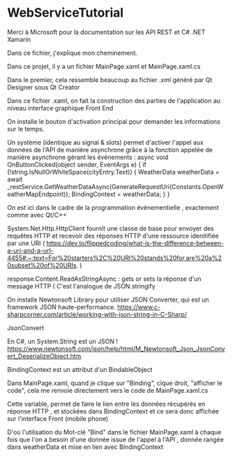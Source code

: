 # WebServiceTutorial
Merci à Microsoft pour la documentation sur les API REST et C# .NET Xamarin

Dans ce fichier, j'explique mon cheminement.

Dans ce projet, il y a un fichier MainPage.xaml et MainPage.xaml.cs

Dans le premier, cela ressemble beaucoup au fichier .xml généré par Qt Designer sous Qt Creator

Dans ce fichier .xaml, on fait la construction des parties de l'application au niveau interface graphique Front End

On installe le bouton d'activation principal pour demander les informations sur le temps.

Un système (identique au signal & slots) permet d'activer l'appel aux données de l'API de manière asynchrone grâce 
à la fonction appelée de manière asynchrone gérant les événements :
async void OnButtonClicked(object sender, EventArgs e)
        {
            if (!string.IsNullOrWhiteSpace(cityEntry.Text))
            {
                WeatherData weatherData = await _restService.GetWeatherDataAsync(GenerateRequestUri(Constants.OpenWeatherMapEndpoint));
                BindingContext = weatherData;
            }
        }
       
 On est ici dans le cadre de la programmation événementielle , exactement comme avec Qt/C++
 
 System.Net.Http.HttpClient fournit une classe de base pour envoyer des requêtes HTTP et recevoir des réponses HTTP d'une ressource idenitifiée par une URI (  https://dev.to/flippedcoding/what-is-the-difference-between-a-uri-and-a-url-4455#:~:text=For%20starters%2C%20URI%20stands%20for,are%20a%20subset%20of%20URIs. )
 
response.Content.ReadAsStringAsync  : gets or sets la réponse d'un message HTTP ( C'est l'analogue de JSON.stringify

On installe Newtonsoft Library pour utiliser JSON Converter, qui est un framework JSON haute-performance.
https://www.c-sharpcorner.com/article/working-with-json-string-in-C-Sharp/

JsonConvert

En C#, un System.String est un JSON !
https://www.newtonsoft.com/json/help/html/M_Newtonsoft_Json_JsonConvert_DeserializeObject.htm

BindingContext est un attribut d'un BindableObject

Dans MainPage.xaml, quand je clique sur "Binding", clque droit, "afficher le code", cela me renvoie directement vers
le code de MainPage.xaml.cs

Cette variable, permet de faire le lien entre les données récupérés en réponse HTTP , et stockées dans BindingContext et ce sera donc affichée sur l'interface Front (mobile phone)

D'où l'utilisation du Mot-clé "Bind" dans le fichier MainPage.xaml à chaque fois que l'on a besoin d'une donnée issue de l'appel à l'API , donnée rangée dans weatherData et mise en lien avec BindingContext

